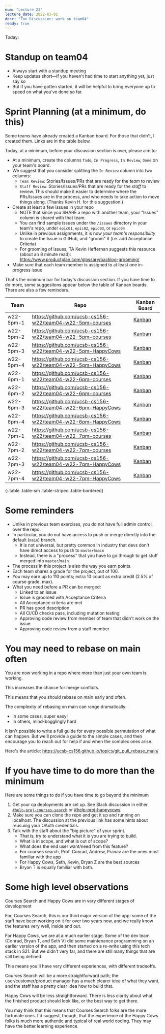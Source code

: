 ```yaml
---
num: "Lecture 23"
lecture_date: 2022-03-01
desc: "Tue Discussion: work on team04"
ready: true
---
```



Today:

# Standup on team04

* Always start with a standup meeting
* Keep updates short—if you haven't had time to start anything yet, just say so
* But if you have gotten started, it will be helpful to bring everyone up to speed on what you've done so far.

# Sprint Planning (at a minimum, do this)

Some teams have already created a Kanban board.  For those that didn't, I  created them.  Links are in the table below.

Today, at a minimum, before your discussion section is over, please aim to:
* At a minimum, create the columns `Todo`, `In Progress`, `In Review`, `Done` on your team's board.
* We suggest that you consider splitting the `In Review` column into two columns:
  - `Team Review`: Stories/Issues/PRs that are ready for the *team* to review
  - `Staff Review`: Stories/Issues/PRs that are ready for the *staff* to review.
  This should make it easier to determine where the PRs/Issues are in the process, and who needs to take action to move things along. (Thanks Kevin H. for this suggestion.)
* Create at least a few issues in your repo 
  - NOTE that since you SHARE a repo with another team, your "Issues" column is shared with that team.
  - You can find sample issues under the `/issues` directory in your team's repo, under `epic01`, `epic02`, `epic03`, or `epic04`
  - Unlike in previous assignments, it is now *your team's responsibility* to create the Issue in GitHub, and "groom" it (i.e. add Acceptance Criteria)
  - For grooming of issues, TA Kevin Heffernan suggests this resource (about an 8 minute read): <https://www.productplan.com/glossary/backlog-grooming/>
* Make sure that each team member is assigned to at least one in-progress issue

That's the minimum bar for today's discussion section.  If you have time to do more, some suggesitons appear below the table of Kanban boards.   There are also a few reminders.

| Team | Repo | Kanban Board | 
|------|------|---------------|
| w22-5pm-1 | <https://github.com/ucsb-cs156-w22/team04-w22-5pm-courses> | [Kanban](https://github.com/ucsb-cs156-w22/team04-w22-5pm-courses/projects/1) |
| w22-5pm-2 | <https://github.com/ucsb-cs156-w22/team04-w22-5pm-courses> | [Kanban](https://github.com/ucsb-cs156-w22/team04-w22-5pm-courses/projects/2) |
| w22-5pm-3 | <https://github.com/ucsb-cs156-w22/team04-w22-5pm-HappyCows> | [Kanban](https://github.com/ucsb-cs156-w22/team04-w22-5pm-HappyCows/projects/1) |
| w22-5pm-4 | <https://github.com/ucsb-cs156-w22/team04-w22-5pm-HappyCows> | [Kanban](https://github.com/ucsb-cs156-w22/team04-w22-5pm-HappyCows/projects/2) |
| w22-6pm-1 | <https://github.com/ucsb-cs156-w22/team04-w22-6pm-courses> | [Kanban](https://github.com/ucsb-cs156-w22/team04-w22-6pm-courses/projects/1) |
| w22-6pm-2 | <https://github.com/ucsb-cs156-w22/team04-w22-6pm-courses> | [Kanban](https://github.com/ucsb-cs156-w22/team04-w22-6pm-courses/projects/2) |
| w22-6pm-3 | <https://github.com/ucsb-cs156-w22/team04-w22-6pm-HappyCows> | [Kanban](https://github.com/ucsb-cs156-w22/team04-w22-6pm-HappyCows/projects/1) |
| w22-6pm-4 | <https://github.com/ucsb-cs156-w22/team04-w22-6pm-HappyCows> | [Kanban](https://github.com/ucsb-cs156-w22/team04-w22-6pm-HappyCows/projects/2) |
| w22-7pm-1 | <https://github.com/ucsb-cs156-w22/team04-w22-7pm-courses> | [Kanban](https://github.com/ucsb-cs156-w22/team04-w22-7pm-courses/projects/1) |
| w22-7pm-2 | <https://github.com/ucsb-cs156-w22/team04-w22-7pm-courses> | [Kanban](https://github.com/ucsb-cs156-w22/team04-w22-7pm-courses/projects/2) |
| w22-7pm-3 | <https://github.com/ucsb-cs156-w22/team04-w22-7pm-HappyCows> | [Kanban](https://github.com/ucsb-cs156-w22/team04-w22-7pm-HappyCows/projects/1) |
| w22-7pm-4 | <https://github.com/ucsb-cs156-w22/team04-w22-7pm-HappyCows> | [Kanban](https://github.com/ucsb-cs156-w22/team04-w22-7pm-HappyCows/projects/2) |
{:.table .table-sm .table-striped .table-bordered}


# Some reminders

* Unlike in previous team exercises, you do not have full admin control over the repo.
* In particular, you do not have access to push or merge directly into the default (`main`) branch.
  - It is not universal, but pretty common in industry that devs don't have direct access to push to `master`/`main`
  - Instead, there is a "process" that you have to go through to get stuff merged into `master`/`main`
* The process in this project is also the way you earn points.
* Each team shares a grade for the project, out of 100.
* You may earn up to 110 points; extra 10 count as extra credit (2.5% of course grade, max).
* What you need before a PR can be merged:
  - Linked to an issue
  - Issue is groomed with Acceptance Criteria
  - All Acceptance criteria are met
  - PR has good description
  - All CI/CD checks pass, including mutation testing
  - Approving code review from member of team that didn't work on the issue
  - Approving code review from a staff member

# You may need to rebase on main often

You are now working in a repo where more than just your own team is working.

This increases the chance for merge conflicts.

This means that you should rebase on main early and often.

The complexity of rebasing on main can range dramatically:
* In some cases, super easy!
* In others, mind-bogglingly hard

It isn't possible to write a full guide for every possible permutation of what can happen.  But we'll provide a guide to the simple cases,
and then encourage you to reach out for help if and when the complex ones arise.

Here's the article: <https://ucsb-cs156.github.io/topics/git_pull_rebase_main/>

# If you have time to do more than the minimum

Here are some things to do if you have time to go beyond the minimum

1. Get your qa deployments are set up.   See Slack discussion in either [`#help-proj-courses-search`](https://ucsb-cs156-w22.slack.com/archives/C0350JFKJPM/p1646172077158749) or [#help-proj-happycows](https://ucsb-cs156-w22.slack.com/archives/C034XMDFSER/p1646172600790119)
2. Make sure you can clone the repo and get it up and running on localhost.  The discussion at the previous link has some hints about reusuing your OAuth credentials.
3. Talk with the staff about the "big picture" of your sprint.   
   - That is, try to understand what it is you are trying to build.  
   - What is in scope, and what is out of scope? 
   - What does the end user want/need from this feature?
   - For courses search, Prof. Conrad, Andrew, Pranav are the ones most familiar with the app
   - For Happy Cows, Seth, Kevin, Bryan Z are the best sources
   - Bryan T is equally familiar with both.

# Some high level observations

Courses Search and Happy Cows are in vary different stages of development

For, Courses Search, this is our third major version of the app: some of the staff have been working on it for over two years now, and we really know the features very well, inside and out.

For Happy Cows, we are at a much earlier stage.  Some of the dev team (Conrad, Bryan T, and Seth V) did some maintenance programming on an earlier version of the app, and then started on a re-write using this tech stack in S21.  But we didn't very far, and there are still many things that are still being defined.

Thie means you'll have very different experiences, with different tradeoffs.

Courses Search will be a more straightforward path; the user/customer/product manager has a much clearer idea of what they want, and the staff has a pretty clear idea how to build that.

Happy Cows will be less straightforward. There is less clarity about what the finished product should look like, or the best way to get there.

You may think that this means that Courses Search folks are the more fortunate ones.  I'd suggest, though, that the experience of the Happy Cows folks is much more authentic and typical of real world coding.  They may have the better learning experience.

